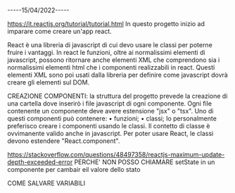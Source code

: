 -----15/04/2022-----

https://it.reactjs.org/tutorial/tutorial.html
In questo progetto inizio ad imparare come creare un'app react.

React è una libreria di javascript di cui devo usare le classi
per poterne fruire i vantaggi.
In react le funzioni, oltre ai normalissimi elementi di javascript,
possono ritornare anche elementi XML che comprendono sia i
normalissimi elementi html che i componenti realizzabili in react.
Questi elementi XML sono poi usati dalla libreria per definire come
javascript dovrà creare gli elementi sul DOM.

CREAZIONE COMPONENTI: la struttura del progetto prevede la creazione
di una cartella dove inserirò i file javascript di ogni componente.
Ogni file contenente un componente deve avere estensione "jsx" o "tsx".
Uno di questi componenti può contenere:
• funzioni;
• classi;
Io personalmente preferisco creare i componenti usando le classi.
Il contetto di classe è ovvimanente valido anche in javascript.
Per poter usare React, le classi devono estendere "React.component".

https://stackoverflow.com/questions/48497358/reactjs-maximum-update-depth-exceeded-error
PERCHE' NON POSSO CHIAMARE setState in un componente per cambair eil valore dello stato

COME SALVARE VARIABILI 